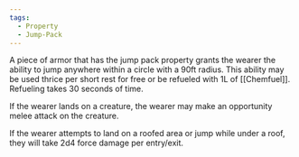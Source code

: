 ```yaml
---
tags:
  - Property
  - Jump-Pack
---
```

A piece of armor that has the jump pack property grants the wearer the ability to jump anywhere within a circle with a 90ft radius. This ability may be used thrice per short rest for free or be refueled with 1L of [[Chemfuel]]. Refueling takes 30 seconds of time.

If the wearer lands on a creature, the wearer may make an opportunity melee attack on the creature.

If the wearer attempts to land on a roofed area or jump while under a roof, they will take 2d4 force damage per entry/exit.